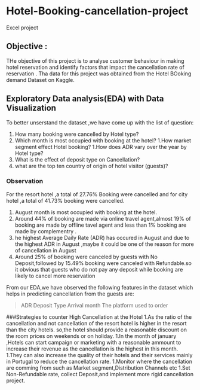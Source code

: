 # Hotel-Booking-cancellation-project
Excel project
## Objective :
THe objective of this project is to analyse customer behaviour in making hotel reservation and identify factors that impact the cancellation rate of reservation . Tha data for this project was obtained from the Hotel BOoking demand Dataset on Kaggle.

## Exploratory Data analysis(EDA) with Data Visualization
To better unserstand the dataset ,we have come up with the list of question:
1. How many booking were cancelled by Hotel type?
1. Which month is most occupied with booking at the hotel?
1.How market segment effect Hotel booking?
1.How does ADR vary over the year by Hotel type?
1. What is the effect of deposit type on Cancellation?
1. what are the top ten country of origin of hotel visitor (guests)?
   
### Observation
 For the resort hotel ,a total of 27.76% Booking  were cancelled and for city hotel ,a total of 41.73% booking were cancelled.
1.  August month is most occupied with booking at the hotel.
1.  Around 44% of booking are made via online travel agent,almost 19% of booking are made by offline tavel agent and less than 1% booking are made by complementry .
1. he highest Average Daily Rate (ADR) has occured in August and due to the highest ADR in August ,maybe it could be one of the reason for more of cancellation in August
1. Around 25% of booking were canceled by guests with No Deposit,followed by 15.49% booking were canceled with Refundable.so it obvious that guests who do not pay any deposit while booking are likely to 
cancel more reservation

From our EDA,we have observed the following features in the dataset which helps in predicting cancellation from the guests are:
> ADR
> Deposit Type
> Arrival month
> The platform used to order

###Strategies to counter High Cancellation at the Hotel
1.As the ratio of the cancellation and not cancellation of the resort hotel is higher in the resort  than the city hotels. so,the hotel should provide a reasonable discount on the room prices on weekends or on holiday.
1.In the month of january ,Hotels can start campaign or marketing with a reasonable ammount to increase their revenue as the cancellation is the highest in this month.
1.They can also increase the quality of their hotels and their services mainly in Portugal to reduce the cancellation rate.
1.Monitor where the cancellation are comming from such as Market segment,Distribution Channels etc
1.Set Non-Refundable rate, collect Deposit,and implement more rigid cancellation project.

